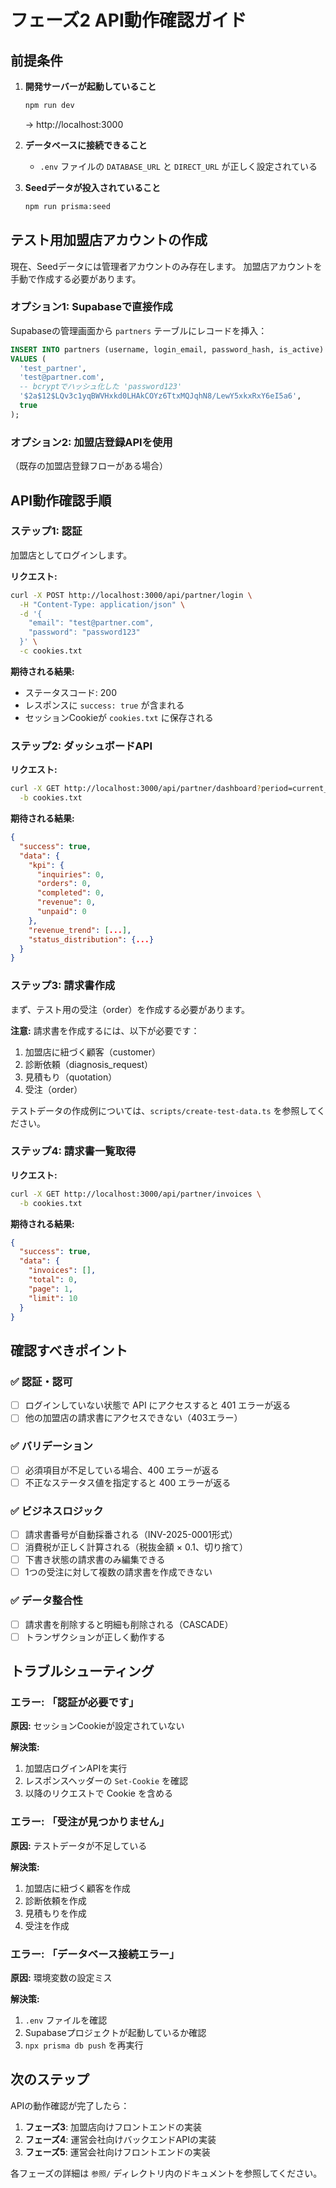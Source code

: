 # フェーズ2 API動作確認ガイド

## 前提条件

1. **開発サーバーが起動していること**
   ```bash
   npm run dev
   ```
   → http://localhost:3000

2. **データベースに接続できること**
   - `.env` ファイルの `DATABASE_URL` と `DIRECT_URL` が正しく設定されている

3. **Seedデータが投入されていること**
   ```bash
   npm run prisma:seed
   ```

## テスト用加盟店アカウントの作成

現在、Seedデータには管理者アカウントのみ存在します。
加盟店アカウントを手動で作成する必要があります。

### オプション1: Supabaseで直接作成

Supabaseの管理画面から `partners` テーブルにレコードを挿入：

```sql
INSERT INTO partners (username, login_email, password_hash, is_active)
VALUES (
  'test_partner',
  'test@partner.com',
  -- bcryptでハッシュ化した 'password123'
  '$2a$12$LQv3c1yqBWVHxkd0LHAkCOYz6TtxMQJqhN8/LewY5xkxRxY6eI5a6',
  true
);
```

### オプション2: 加盟店登録APIを使用

（既存の加盟店登録フローがある場合）

## API動作確認手順

### ステップ1: 認証

加盟店としてログインします。

**リクエスト:**
```bash
curl -X POST http://localhost:3000/api/partner/login \
  -H "Content-Type: application/json" \
  -d '{
    "email": "test@partner.com",
    "password": "password123"
  }' \
  -c cookies.txt
```

**期待される結果:**
- ステータスコード: 200
- レスポンスに `success: true` が含まれる
- セッションCookieが `cookies.txt` に保存される

### ステップ2: ダッシュボードAPI

**リクエスト:**
```bash
curl -X GET http://localhost:3000/api/partner/dashboard?period=current_month \
  -b cookies.txt
```

**期待される結果:**
```json
{
  "success": true,
  "data": {
    "kpi": {
      "inquiries": 0,
      "orders": 0,
      "completed": 0,
      "revenue": 0,
      "unpaid": 0
    },
    "revenue_trend": [...],
    "status_distribution": {...}
  }
}
```

### ステップ3: 請求書作成

まず、テスト用の受注（order）を作成する必要があります。

**注意:** 請求書を作成するには、以下が必要です：
1. 加盟店に紐づく顧客（customer）
2. 診断依頼（diagnosis_request）
3. 見積もり（quotation）
4. 受注（order）

テストデータの作成例については、`scripts/create-test-data.ts` を参照してください。

### ステップ4: 請求書一覧取得

**リクエスト:**
```bash
curl -X GET http://localhost:3000/api/partner/invoices \
  -b cookies.txt
```

**期待される結果:**
```json
{
  "success": true,
  "data": {
    "invoices": [],
    "total": 0,
    "page": 1,
    "limit": 10
  }
}
```

## 確認すべきポイント

### ✅ 認証・認可
- [ ] ログインしていない状態で API にアクセスすると 401 エラーが返る
- [ ] 他の加盟店の請求書にアクセスできない（403エラー）

### ✅ バリデーション
- [ ] 必須項目が不足している場合、400 エラーが返る
- [ ] 不正なステータス値を指定すると 400 エラーが返る

### ✅ ビジネスロジック
- [ ] 請求書番号が自動採番される（INV-2025-0001形式）
- [ ] 消費税が正しく計算される（税抜金額 × 0.1、切り捨て）
- [ ] 下書き状態の請求書のみ編集できる
- [ ] 1つの受注に対して複数の請求書を作成できない

### ✅ データ整合性
- [ ] 請求書を削除すると明細も削除される（CASCADE）
- [ ] トランザクションが正しく動作する

## トラブルシューティング

### エラー: 「認証が必要です」

**原因:** セッションCookieが設定されていない

**解決策:**
1. 加盟店ログインAPIを実行
2. レスポンスヘッダーの `Set-Cookie` を確認
3. 以降のリクエストで Cookie を含める

### エラー: 「受注が見つかりません」

**原因:** テストデータが不足している

**解決策:**
1. 加盟店に紐づく顧客を作成
2. 診断依頼を作成
3. 見積もりを作成
4. 受注を作成

### エラー: 「データベース接続エラー」

**原因:** 環境変数の設定ミス

**解決策:**
1. `.env` ファイルを確認
2. Supabaseプロジェクトが起動しているか確認
3. `npx prisma db push` を再実行

## 次のステップ

APIの動作確認が完了したら：

1. **フェーズ3**: 加盟店向けフロントエンドの実装
2. **フェーズ4**: 運営会社向けバックエンドAPIの実装
3. **フェーズ5**: 運営会社向けフロントエンドの実装

各フェーズの詳細は `参照/` ディレクトリ内のドキュメントを参照してください。

